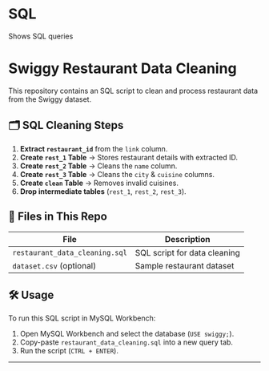 # SQL
Shows SQL queries
# Swiggy Restaurant Data Cleaning

This repository contains an SQL script to clean and process restaurant data from the Swiggy dataset.

## 🗂 SQL Cleaning Steps
1. **Extract `restaurant_id`** from the `link` column.
2. **Create `rest_1` Table** → Stores restaurant details with extracted ID.
3. **Create `rest_2` Table** → Cleans the `name` column.
4. **Create `rest_3` Table** → Cleans the `city` & `cuisine` columns.
5. **Create `clean` Table** → Removes invalid cuisines.
6. **Drop intermediate tables** (`rest_1`, `rest_2`, `rest_3`).

## 📂 Files in This Repo
| File | Description |
|------|------------|
| `restaurant_data_cleaning.sql` | SQL script for data cleaning |
| `dataset.csv` (optional) | Sample restaurant dataset |

## 🛠 Usage
To run this SQL script in MySQL Workbench:
1. Open MySQL Workbench and select the database (`USE swiggy;`).
2. Copy-paste `restaurant_data_cleaning.sql` into a new query tab.
3. Run the script (`CTRL + ENTER`).

---
